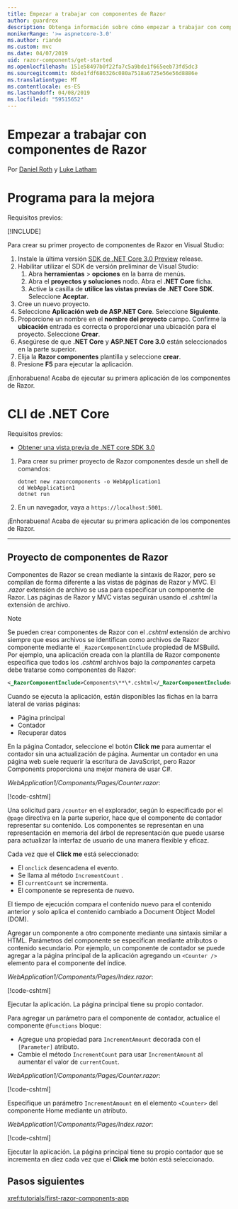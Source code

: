 ```yaml
---
title: Empezar a trabajar con componentes de Razor
author: guardrex
description: Obtenga información sobre cómo empezar a trabajar con componentes de Razor mediante la creación y modificación de un proyecto de componentes de Razor.
monikerRange: '>= aspnetcore-3.0'
ms.author: riande
ms.custom: mvc
ms.date: 04/07/2019
uid: razor-components/get-started
ms.openlocfilehash: 151e58497b0f22fa7c5a9bde1f665eeb73fd5dc3
ms.sourcegitcommit: 6bde1fdf686326c080a7518a6725e56e56d8886e
ms.translationtype: MT
ms.contentlocale: es-ES
ms.lasthandoff: 04/08/2019
ms.locfileid: "59515652"
---
```

# <a name="get-started-with-razor-components"></a>Empezar a trabajar con componentes de Razor

Por [Daniel Roth](https://github.com/danroth27) y [Luke Latham](https://github.com/guardrex)

# [<a name="visual-studio"></a>Programa para la mejora](#tab/visual-studio)

Requisitos previos:

[!INCLUDE[](~/includes/net-core-prereqs-vs-3.0.md)]

Para crear su primer proyecto de componentes de Razor en Visual Studio:

1. Instale la última versión [SDK de .NET Core 3.0 Preview](https://dotnet.microsoft.com/download/dotnet-core/3.0) release.
1. Habilitar utilizar el SDK de versión preliminar de Visual Studio:
   1. Abra **herramientas** > **opciones** en la barra de menús.
   1. Abra el **proyectos y soluciones** nodo. Abra el **.NET Core** ficha.
   1. Active la casilla de **utilice las vistas previas de .NET Core SDK**. Seleccione **Aceptar**.
1. Cree un nuevo proyecto.
1. Seleccione **Aplicación web de ASP.NET Core**. Seleccione **Siguiente**.
1. Proporcione un nombre en el **nombre del proyecto** campo. Confirme la **ubicación** entrada es correcta o proporcionar una ubicación para el proyecto. Seleccione **Crear**.
1. Asegúrese de que **.NET Core** y **ASP.NET Core 3.0** están seleccionados en la parte superior.
1. Elija la **Razor componentes** plantilla y seleccione **crear**.
1. Presione **F5** para ejecutar la aplicación.

¡Enhorabuena! Acaba de ejecutar su primera aplicación de los componentes de Razor.

<!--

# [Visual Studio Code](#tab/visual-studio-code)

Prerequisites:

[!INCLUDE[](~/includes/net-core-prereqs-vsc-3.0.md)]

To create your first Razor Components project in Visual Studio Code:

1. Execute the following command from a command shell:

   ```console
   dotnet new razorcomponents -o WebApplication1
   ```

1. Open the *WebApplication1* folder in Visual Studio Code.

1. Add a *.vscode* folder.

1. Add a *tasks.json* file to the *.vscode* folder with the following content:

   [!code-json[](get-started/samples_snapshot/3.x/tasks.json)]

1. Add a *launch.json* file to the *.vscode* folder with the following content:

   [!code-json[](get-started/samples_snapshot/3.x/launch.json)]

1. Execute the app using the Visual Studio Code debugger.

1. In a browser, navigate to `https://localhost:5001`.

Congratulations! You just ran your first Razor Components app!

# [Visual Studio for Mac](#tab/visual-studio-mac)

.NET Core 3.0 will be supported with Visual Studio for Mac version 8.0 or later. Visual Studio for Mac version 8.0 Preview isn't available at this time.

Use the [.NET Core CLI version of this topic](xref:razor-components/get-started?tabs=netcore-cli) on macOS.

[!INCLUDE[](~/includes/net-core-prereqs-mac-3.0.md)]

To create your first project Razor Components project in Visual Studio for Mac:

1. Select **File** > **New Solution** or **New Project**.
1. In the sidebar, select **.NET Core** > **App**.
1. Select **ASP.NET Core Razor Components** and select **Next**.
1. The **Target Framework** defaults to **.NET Core 3.0**. Select **Next**.
1. In the **Project Name** field, enter `WebApplication1`. Select **Create**.
1. Select **Run** > **Run Without Debugging** to run the app *without the debugger*. Running with the debugger isn't supported at this time.

Congratulations! You just ran your first Razor Components app!
-->

# [<a name="net-core-cli"></a>CLI de .NET Core](#tab/netcore-cli/)

Requisitos previos:

* [Obtener una vista previa de .NET core SDK 3.0](https://dotnet.microsoft.com/download/dotnet-core/3.0)

1. Para crear su primer proyecto de Razor componentes desde un shell de comandos:

   ```console
   dotnet new razorcomponents -o WebApplication1
   cd WebApplication1
   dotnet run
   ```

1. En un navegador, vaya a `https://localhost:5001`.

¡Enhorabuena! Acaba de ejecutar su primera aplicación de los componentes de Razor.

---

## <a name="razor-components-project"></a>Proyecto de componentes de Razor

Componentes de Razor se crean mediante la sintaxis de Razor, pero se compilan de forma diferente a las vistas de páginas de Razor y MVC. El *.razor* extensión de archivo se usa para especificar un componente de Razor. Las páginas de Razor y MVC vistas seguirán usando el *.cshtml* la extensión de archivo.

> [!NOTE]
> Se pueden crear componentes de Razor con el *.cshtml* extensión de archivo siempre que esos archivos se identifican como archivos de Razor componente mediante el `_RazorComponentInclude` propiedad de MSBuild. Por ejemplo, una aplicación creada con la plantilla de Razor componente especifica que todos los *.cshtml* archivos bajo la *componentes* carpeta debe tratarse como componentes de Razor:
>
> ```xml
> <_RazorComponentInclude>Components\**\*.cshtml</_RazorComponentInclude>
> ```

Cuando se ejecuta la aplicación, están disponibles las fichas en la barra lateral de varias páginas:

* Página principal
* Contador
* Recuperar datos

En la página Contador, seleccione el botón **Click me** para aumentar el contador sin una actualización de página. Aumentar un contador en una página web suele requerir la escritura de JavaScript, pero Razor Components proporciona una mejor manera de usar C#.

*WebApplication1/Components/Pages/Counter.razor*:

[!code-cshtml[](get-started/samples_snapshot/3.x/Counter1.razor)]

Una solicitud para `/counter` en el explorador, según lo especificado por el `@page` directiva en la parte superior, hace que el componente de contador representar su contenido. Los componentes se representan en una representación en memoria del árbol de representación que puede usarse para actualizar la interfaz de usuario de una manera flexible y eficaz.

Cada vez que el **Click me** está seleccionado:

* El `onclick` desencadena el evento.
* Se llama al método `IncrementCount` .
* El `currentCount` se incrementa.
* El componente se representa de nuevo.

El tiempo de ejecución compara el contenido nuevo para el contenido anterior y solo aplica el contenido cambiado a Document Object Model (DOM).

Agregar un componente a otro componente mediante una sintaxis similar a HTML. Parámetros del componente se especifican mediante atributos o contenido secundario. Por ejemplo, un componente de contador se puede agregar a la página principal de la aplicación agregando un `<Counter />` elemento para el componente del índice.

*WebApplication1/Components/Pages/Index.razor*:

[!code-cshtml[](get-started/samples_snapshot/3.x/Index1.razor?highlight=7)]

Ejecutar la aplicación. La página principal tiene su propio contador.

Para agregar un parámetro para el componente de contador, actualice el componente `@functions` bloque:

* Agregue una propiedad para `IncrementAmount` decorada con el `[Parameter]` atributo.
* Cambie el método `IncrementCount` para usar `IncrementAmount` al aumentar el valor de `currentCount`.

*WebApplication1/Components/Pages/Counter.razor*:

[!code-cshtml[](get-started/samples_snapshot/3.x/Counter2.razor?highlight=4,8)]

Especifique un parámetro `IncrementAmount` en el elemento `<Counter>` del componente Home mediante un atributo.

*WebApplication1/Components/Pages/Index.razor*:

[!code-cshtml[](get-started/samples_snapshot/3.x/Index2.razor)]

Ejecutar la aplicación. La página principal tiene su propio contador que se incrementa en diez cada vez que el **Click me** botón está seleccionado.

## <a name="next-steps"></a>Pasos siguientes

<xref:tutorials/first-razor-components-app>
